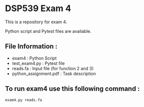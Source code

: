 # DSP539 Exam 4

This is a repository for exam 4.

Python script and Pytest files are available.

## File Information :
- exam4 : Python Script
- test_exam4.py : Pytest file
- reads.fa : Input file (for function 2 and 3)
- python_assignment.pdf : Task description

## To run exam4 use this following command :
```
exam4.py reads.fa
```